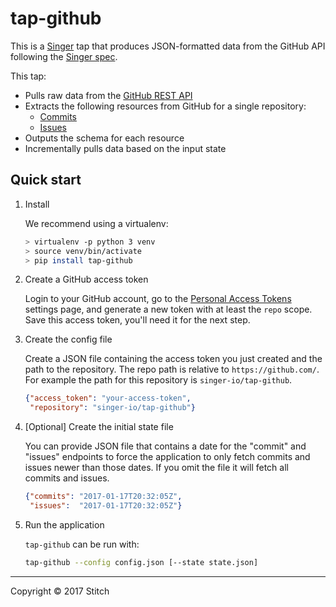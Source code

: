 # tap-github

This is a [Singer](https://singer.io) tap that produces JSON-formatted
data from the GitHub API following the [Singer
spec](https://github.com/singer-io/getting-started/blob/master/SPEC.md).

This tap:
- Pulls raw data from the [GitHub REST API](https://developer.github.com/v3/)
- Extracts the following resources from GitHub for a single repository:
  - [Commits](https://developer.github.com/v3/repos/commits/)
  - [Issues](https://developer.github.com/v3/issues/#list-issues-for-a-repository)
- Outputs the schema for each resource
- Incrementally pulls data based on the input state

## Quick start

1. Install

   We recommend using a virtualenv:

    ```bash
    > virtualenv -p python 3 venv
    > source venv/bin/activate
    > pip install tap-github
    ```

2. Create a GitHub access token

    Login to your GitHub account, go to the
    [Personal Access Tokens](https://github.com/settings/tokens) settings
    page, and generate a new token with at least the `repo` scope. Save this
    access token, you'll need it for the next step.

3. Create the config file

    Create a JSON file containing the access token you just created
    and the path to the repository. The repo path is relative to
    `https://github.com/`. For example the path for this repository is
    `singer-io/tap-github`.

    ```json
    {"access_token": "your-access-token",
     "repository": "singer-io/tap-github"}
    ```

4. [Optional] Create the initial state file

    You can provide JSON file that contains a date for the "commit" and
    "issues" endpoints to force the application to only fetch commits and
    issues newer than those dates. If you omit the file it will fetch all
    commits and issues.

    ```json
    {"commits": "2017-01-17T20:32:05Z",
     "issues":  "2017-01-17T20:32:05Z"}
    ```

5. Run the application

    `tap-github` can be run with:

    ```bash
    tap-github --config config.json [--state state.json]
    ```

---

Copyright &copy; 2017 Stitch


